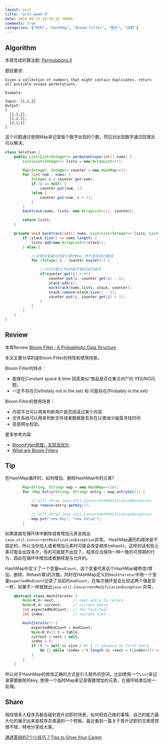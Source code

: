 ```yaml
---
layout: post
title: "arts-week-9"
date: 2019-06-13 15:55:16 +0800
comments: true
categories: ["排列", "HashMap", "Bloom Filter", "晋升", "述职"]
---
```


## Algorithm

本周完成的算法题: [Permutations II](https://leetcode.com/problems/permutations-ii/)

题目要求:

```
Given a collection of numbers that might contain duplicates, return all possible unique permutations.

Example:

Input: [1,1,2]
Output:
[
  [1,1,2],
  [1,2,1],
  [2,1,1]
]

```

<!--more-->

这个问题通过使用Map来记录每个数字出现的个数，然后对出现数字通过回溯法可以解决。

```Java
class Solution {
    public List<List<Integer>> permuteUnique(int[] nums) {
        List<List<Integer>> lists = new ArrayList<>();

        Map<Integer, Integer> counter = new HashMap<>();
        for (int num : nums) {
            Integer c = counter.get(num);
            if (c == null) {
                counter.put(num, 1);
            }else {
                counter.put(num, c + 1);
            }
        }
        backtrack(nums, lists, new ArrayList<>(), counter);

        return lists;
    }

    private void backtrack(int[] nums, List<List<Integer>> lists, List<Integer> stack, Map<Integer, Integer> counter) {
        if (stack.size() == nums.length) {
            lists.add(new ArrayList<>(stack));
        } else {

            //注意这里遍历的是计数的Map 而不是原来的数组
            for (Integer i : counter.keySet()) {

                //只对计数大于0的数字做后续的操作
                if(counter.get(i) > 0){
                    counter.put(i, counter.get(i) - 1);
                    stack.add(i);
                    backtrack(nums,lists, stack, counter);
                    stack.remove(stack.size() - 1);
                    counter.put(i, counter.get(i) + 1);
                }
            }
        }
    }
}
```

## Review

本周Review [Bloom Filter : A Probabilistic Data Structure](https://medium.com/system-design-blog/bloom-filter-a-probabilistic-data-structure-12e4e5cf0638)

本文主要分享的是Bloom Filter的特性和使用场景。

Bloom Filter的特点：

* 能够在Constant space & time 回答类似“商品是否在集合内?”的 YES/NO问题。
* 一定不存在(Definitely not in the set) 和 可能存在(Probably in the set)

Bloom Filter的使用场景：

* 内容平台可以用来判断用户是否阅读过某个内容
* 文件系统可以用来判断文件或者数据是否存在以便减少磁盘寻找时间
* 恶意网址校验。

更多参考内容:

* [BloomFilter原理，实现及优化](http://oserror.com/backend/bloomfilter/)
* [What are Bloom Filters](https://blog.medium.com/what-are-bloom-filters-1ec2a50c68ff)

## Tip

在HashMap循环时，如何增加、删除HashMap中的元素? 

```Java
        Map<String, String> map = new HashMap<>(16);
        for (Map.Entry<String, String> entry : map.entrySet()) {

            // will throw java.util.ConcurrentModificationException
            map.remove(entry.getKey());

            // will throw java.util.ConcurrentModificationException
            map.put("new Key", "new Value");
        }
```

如果直接在循环体中删除或者增加元素会抛出`java.util.ConcurrentModificationException`异常。
HashMap遍历的顺序是不固定的，所以当你加入或者增加元素时可能会改变顺序(rehash)，这样的话有些元素可能会出现多次，有的可能就不出现了。程序应当保持一种一致的可预期的行为，因此在循环中增加或者删除是与允许的。

HashMap中定义了一个变量`modCount`，这个变量代表这个HashMap被修改(增加、删除、Rehash等)的次数。同时在HashMap定义的`HashIterator`中用一个变量`expectedModCount`记录了当前的`modCount`，在每次循环是会比较这两个值是否一样，如果不一样就抛出`java.util.ConcurrentModificationException` 异常。

```Java
    abstract class HashIterator {
        Node<K,V> next;        // next entry to return
        Node<K,V> current;     // current entry
        int expectedModCount;  // for fast-fail
        int index;             // current slot

        HashIterator() {
            expectedModCount = modCount;
            Node<K,V>[] t = table;
            current = next = null;
            index = 0;
            if (t != null && size > 0) { // advance to first entry
                do {} while (index < t.length && (next = t[index++]) == null);
            }
        }
    }
```

所以对于HashMap的修改正确的方式是引入额外的空间。比如使用一个`List`来记录需要删除的key, 使用一个临时Map来记录需要增加的元素，在循环结束后统一处理。

## Share

相信很多人程序员都会碰到晋升述职的场景，如何把自己做的事情、自己的能力最大化的展示出来是程序员普遍的一个短板。最近看到一篇关于晋升述职的文章感觉很不错，特地分享给大家。

[通道答辩的7个小技巧 7 Tips to Grow Your Career](https://www.linkedin.com/pulse/%E9%80%9A%E9%81%93%E7%AD%94%E8%BE%A9%E7%9A%847%E4%B8%AA%E5%B0%8F%E6%8A%80%E5%B7%A7-eason-wang)
